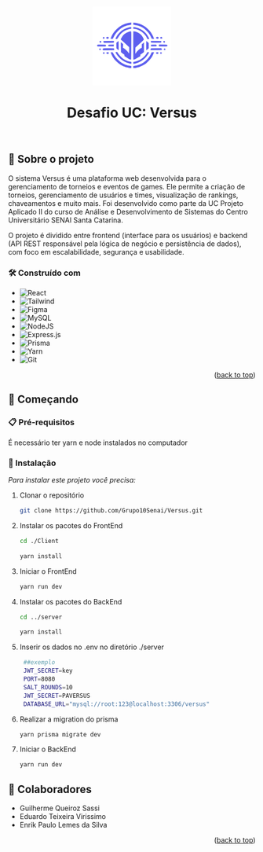 <a id="readme-top"></a>
 <br /> <div align="center">   <img src="/client/src/assets/logo.svg" align="center" height="160"/>
 <h1 align="center">Desafio UC: Versus</h1><br /> </p> </div> <!-- ABOUT THE PROJECT -->

## 📌 Sobre o projeto

O sistema Versus é uma plataforma web desenvolvida para o gerenciamento de torneios e eventos de games. Ele permite a criação de torneios, gerenciamento de usuários e times, visualização de rankings, chaveamentos e muito mais. Foi desenvolvido como parte da UC Projeto Aplicado II do curso de Análise e Desenvolvimento de Sistemas do Centro Universitário SENAI Santa Catarina.

O projeto é dividido entre frontend (interface para os usuários) e backend (API REST responsável pela lógica de negócio e persistência de dados), com foco em escalabilidade, segurança e usabilidade.

###  🛠️ Construído com


* ![React](https://img.shields.io/badge/react-%2320232a.svg?style=for-the-badge&logo=react&logoColor=%2361DAFB)
* ![Tailwind](https://img.shields.io/badge/TailwindCSS-38B2AC?style=for-the-badge&logo=tailwind-css&logoColor=white)
* ![Figma](https://img.shields.io/badge/figma-%23F24E1E.svg?style=for-the-badge&logo=figma&logoColor=white)
* ![MySQL](https://img.shields.io/badge/mysql-4479A1.svg?style=for-the-badge&logo=mysql&logoColor=white)
* ![NodeJS](https://img.shields.io/badge/node.js-6DA55F?style=for-the-badge&logo=node.js&logoColor=white)
* ![Express.js](https://img.shields.io/badge/express.js-%23404d59.svg?style=for-the-badge&logo=express&logoColor=%2361DAFB)
* ![Prisma](https://img.shields.io/badge/Prisma-2D3748?style=for-the-badge&logo=prisma&logoColor=white)
* ![Yarn](https://img.shields.io/badge/Yarn-2C8EBB?style=for-the-badge&logo=yarn&logoColor=white)
* ![Git](https://img.shields.io/badge/GIT-E44C30?style=for-the-badge&logo=git&logoColor=white)
<p align="right">(<a href="#readme-top">back to top</a>)</p>



<!-- GETTING STARTED -->
## 🚀 Começando

### 📋 Pré-requisitos

  É necessário ter yarn e node instalados no computador

### 🔧 Instalação

_Para instalar este projeto você precisa:_

1. Clonar o repositório
   ```sh
   git clone https://github.com/Grupo10Senai/Versus.git
   ```
2. Instalar os pacotes do FrontEnd
   ```sh
   cd ./Client 
   ```
   ```sh
   yarn install
   ```
3. Iniciar o FrontEnd
   ```sh
   yarn run dev 
   ```
4. Instalar os pacotes do BackEnd
   ```sh
   cd ../server 
   ```
   ```sh
   yarn install
   ```
5. Inserir os dados no .env no diretório ./server
   ```sh
    ##exemplo
    JWT_SECRET=key
    PORT=8080
    SALT_ROUNDS=10
    JWT_SECRET=PAVERSUS
    DATABASE_URL="mysql://root:123@localhost:3306/versus"
   ```
6. Realizar a migration do prisma
   ```sh
   yarn prisma migrate dev
   ```
7. Iniciar o BackEnd
   ```sh
   yarn run dev 
   ```
## 💬 Colaboradores


* Guilherme Queiroz Sassi
* Eduardo Teixeira Virissimo
* Enrik Paulo Lemes da Silva



<p align="right">(<a href="#readme-top">back to top</a>)</p>

